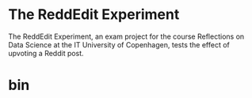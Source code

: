 # The ReddEdit Experiment

The ReddEdit Experiment, an exam project for the course Reflections on Data Science at the IT University of Copenhagen, tests the effect of upvoting a Reddit post.
# bin
